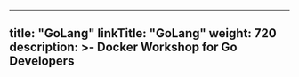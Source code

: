 

---
title: "GoLang"
linkTitle: "GoLang"
weight: 720
description: >-
     Docker Workshop for Go Developers
---


